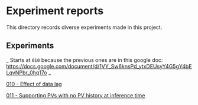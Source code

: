 # Experiment reports

This directory records diverse experiments made in this project.


## Experiments

_ Starts at `010` because the previous ones are in this google doc:
https://docs.google.com/document/d/1VY_Sw6knsPd_ytxDEUsyY4G5gY4bELqvNPbr_0hq17o _


[010 - Effect of data lag](./010_effect_of_blackout)

[011 - Supporting PVs with no PV history at inference time](./011_no_pv_history)
